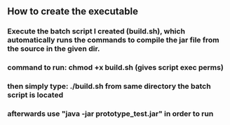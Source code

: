 ## How to create the executable

### Execute the batch script I created (build.sh), which automatically runs the commands to compile the jar file from the source in the given dir.
### command to run: chmod +x build.sh (gives script exec perms)
### then simply type: ./build.sh from same directory the batch script is located

### afterwards use "java -jar prototype_test.jar" in order to run

